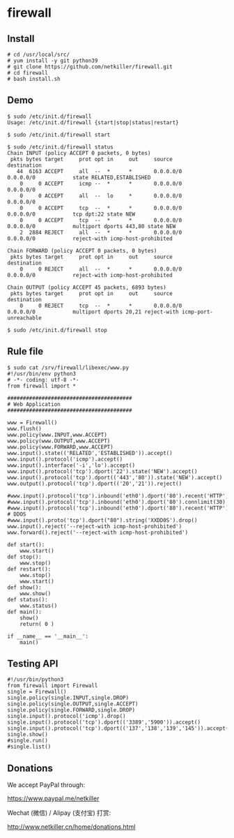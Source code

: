 firewall
========

Install
-------
	# cd /usr/local/src/
    # yum install -y git python39
	# git clone https://github.com/netkiller/firewall.git
	# cd firewall
	# bash install.sh

Demo
----
	$ sudo /etc/init.d/firewall 
	Usage: /etc/init.d/firewall {start|stop|status|restart}

	$ sudo /etc/init.d/firewall start
	
	$ sudo /etc/init.d/firewall status
	Chain INPUT (policy ACCEPT 0 packets, 0 bytes)
	 pkts bytes target     prot opt in     out     source               destination         
	   44  6163 ACCEPT     all  --  *      *       0.0.0.0/0            0.0.0.0/0            state RELATED,ESTABLISHED
		0     0 ACCEPT     icmp --  *      *       0.0.0.0/0            0.0.0.0/0           
		0     0 ACCEPT     all  --  lo     *       0.0.0.0/0            0.0.0.0/0           
		0     0 ACCEPT     tcp  --  *      *       0.0.0.0/0            0.0.0.0/0            tcp dpt:22 state NEW
		0     0 ACCEPT     tcp  --  *      *       0.0.0.0/0            0.0.0.0/0            multiport dports 443,80 state NEW
		2  2884 REJECT     all  --  *      *       0.0.0.0/0            0.0.0.0/0            reject-with icmp-host-prohibited

	Chain FORWARD (policy ACCEPT 0 packets, 0 bytes)
	 pkts bytes target     prot opt in     out     source               destination         
		0     0 REJECT     all  --  *      *       0.0.0.0/0            0.0.0.0/0            reject-with icmp-host-prohibited

	Chain OUTPUT (policy ACCEPT 45 packets, 6893 bytes)
	 pkts bytes target     prot opt in     out     source               destination         
		0     0 REJECT     tcp  --  *      *       0.0.0.0/0            0.0.0.0/0            multiport dports 20,21 reject-with icmp-port-unreachable
	
	$ sudo /etc/init.d/firewall stop
	
Rule file
---------
	
	$ sudo cat /srv/firewall/libexec/www.py 
	#!/usr/bin/env python3
	# -*- coding: utf-8 -*-
	from firewall import * 

	######################################## 
	# Web Application
	######################################## 

	www = Firewall()
	www.flush()
	www.policy(www.INPUT,www.ACCEPT)
	www.policy(www.OUTPUT,www.ACCEPT)
	www.policy(www.FORWARD,www.ACCEPT)
	www.input().state(('RELATED','ESTABLISHED')).accept()
	www.input().protocol('icmp').accept()
	www.input().interface('-i','lo').accept()
	www.input().protocol('tcp').dport('22').state('NEW').accept()
	www.input().protocol('tcp').dport(('443','80')).state('NEW').accept()
	www.output().protocol('tcp').dport(('20','21')).reject()

	#www.input().protocol('tcp').inbound('eth0').dport('80').recent('HTTP',2,20).drop()
	#www.input().protocol('tcp').inbound('eth0').dport('80').connlimit(30).drop()
	#www.input().protocol('tcp').inbound('eth0').dport('80').recent('HTTP').accept()
	# DDOS
	#www.input().proto('tcp').dport("80").string('XXDD0S').drop()
	www.input().reject('--reject-with icmp-host-prohibited')
	www.forward().reject('--reject-with icmp-host-prohibited')

	def start():
		www.start()
	def stop():
		www.stop()
	def restart():
		www.stop()
		www.start()
	def show():
		www.show()
	def status():
		www.status()
	def main():
		show()
		return( 0 )

	if __name__ == '__main__':
		main()

Testing API
-----------
    #!/usr/bin/python3
    from firewall import Firewall    
    single = Firewall()
    single.policy(single.INPUT,single.DROP)
    single.policy(single.OUTPUT,single.ACCEPT)
    single.policy(single.FORWARD,single.DROP)
    single.input().protocol('icmp').drop()
    single.input().protocol('tcp').dport(('3389','5900')).accept()
    single.input().protocol('tcp').dport(('137','138','139','145')).accept()
    single.show()
    #single.run()
    #single.list()
	
Donations
---------
We accept PayPal through:

https://www.paypal.me/netkiller

Wechat (微信) / Alipay (支付宝) 打赏:

http://www.netkiller.cn/home/donations.html